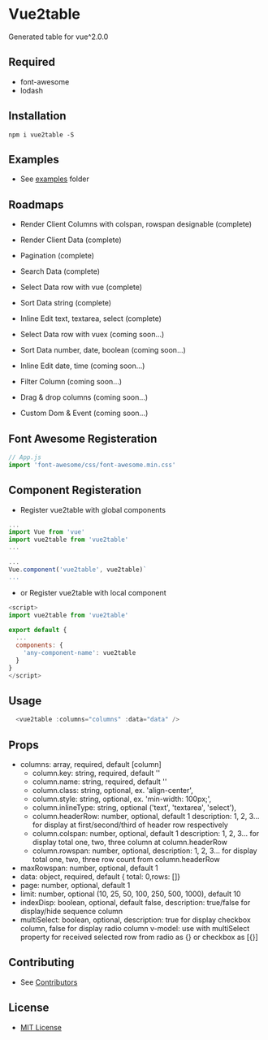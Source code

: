 Vue2table
=========

Generated table for vue^2.0.0

## Required

   - font-awesome
   - lodash

## Installation

  `npm i vue2table -S`

## Examples

  - See [examples](https://github.com/Nutchawat/vue2table/tree/master/example) folder

## Roadmaps
  
  - Render Client Columns with colspan, rowspan designable (complete)
  - Render Client Data (complete)
  - Pagination (complete)
  - Search Data (complete)
  - Select Data row with vue (complete)
  - Sort Data string (complete)
  - Inline Edit text, textarea, select (complete)

  - Select Data row with vuex (coming soon...)
  - Sort Data number, date, boolean (coming soon...)
  - Inline Edit date, time (coming soon...)
  - Filter Column (coming soon...)
  - Drag & drop columns (coming soon...)
  - Custom Dom & Event (coming soon...)

## Font Awesome Registeration

```js
// App.js
import 'font-awesome/css/font-awesome.min.css'
```


## Component Registeration

  - Register vue2table with global components

```js
...
import Vue from 'vue'
import vue2table from 'vue2table'
...

...
Vue.component('vue2table', vue2table)`
...
```

  - or Register vue2table with local component

```js
<script>
import vue2table from 'vue2table'
    
export default {
  ...
  components: {
    'any-component-name': vue2table
  }
}
</script>
```

## Usage
 
```js 
  <vue2table :columns="columns" :data="data" />
```

## Props

  - columns: array, required, default [column]
      - column.key: string, required, default ''
      - column.name: string, required, default ''
      - column.class: string, optional, ex. 'align-center',
      - column.style: string, optional, ex. 'min-width: 100px;',
      - column.inlineType: string, optional ('text', 'textarea', 'select'),
      - column.headerRow: number, optional, default 1
                          description: 1, 2, 3... for display at first/second/third of header row respectively
      - column.colspan: number, optional, default 1
                        description: 1, 2, 3... for display total one, two, three column at column.headerRow
      - column.rowspan: number, optional,
                        description: 1, 2, 3... for display total one, two, three row count from column.headerRow
  - maxRowspan: number, optional, default 1
  - data: object, required, default { total: 0,rows: []}
  - page: number, optional, default 1
  - limit: number, optional (10, 25, 50, 100, 250, 500, 1000), default 10
  - indexDisp: boolean, optional, default false, 
               description: true/false for display/hide sequence column
  - multiSelect: boolean, optional, 
                 description: true for display checkbox column, false for display radio column
      v-model: use with multiSelect property for received selected row from radio as {} or checkbox as [{}]

## Contributing

  - See [Contributors](https://github.com/Nutchawat/vue2table/graphs/contributors)

## License

  - [MIT License](https://github.com/Nutchawat/vue2table/blob/master/LICENSE.md)
